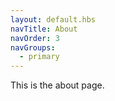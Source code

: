 ```yaml
---
layout: default.hbs
navTitle: About
navOrder: 3
navGroups:
  - primary
---
```


This is the about page.